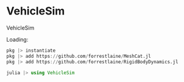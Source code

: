 # VehicleSim
VehicleSim

Loading:

```julia
pkg |> instantiate
pkg |> add https://github.com/forrestlaine/MeshCat.jl
pkg |> add https://github.com/forrestlaine/RigidBodyDynamics.jl

julia |> using VehicleSim
```
